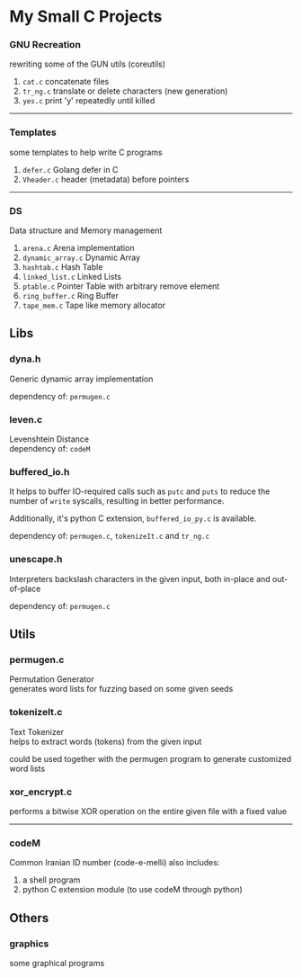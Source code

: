 # My Small C Projects


### GNU Recreation
rewriting some of the GUN utils (coreutils)
1. `cat.c`  concatenate files
2. `tr_ng.c`  translate or delete characters (new generation)
3. `yes.c`  print 'y' repeatedly until killed

---

### Templates
some templates to help write C programs
1. `defer.c`  Golang defer in C
2. `Vheader.c`  header (metadata) before pointers

---

### DS
Data structure and Memory management
1. `arena.c`  Arena implementation
2. `dynamic_array.c`  Dynamic Array
3. `hashtab.c`  Hash Table
4. `linked_list.c`  Linked Lists
5. `ptable.c`  Pointer Table with arbitrary remove element
6. `ring_buffer.c`  Ring Buffer
7. `tape_mem.c`  Tape like memory allocator


## Libs
### dyna.h
Generic dynamic array implementation

dependency of: `permugen.c`


### leven.c
Levenshtein Distance  
dependency of: `codeM`


### buffered_io.h
It helps to buffer IO-required calls such as `putc` and `puts` to reduce the number of `write` syscalls, resulting in better performance.

Additionally, it's python C extension, `buffered_io_py.c` is available.

dependency of: `permugen.c`, `tokenizeIt.c` and `tr_ng.c`


### unescape.h
Interpreters backslash characters in the given input, both in-place and out-of-place

dependency of: `permugen.c`


## Utils
### permugen.c  
Permutation Generator  
generates word lists for fuzzing based on some given seeds


### tokenizeIt.c
Text Tokenizer  
helps to extract words (tokens) from the given input

could be used together with the permugen program to
generate customized word lists


### xor_encrypt.c
performs a bitwise XOR operation on the entire given file with a fixed value


---
### codeM
Common Iranian ID number (code-e-melli)
also includes:
1. a shell program
2. python C extension module (to use codeM through python)


## Others

### graphics
some graphical programs
